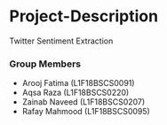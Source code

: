 # Project-Description

<p>Twitter Sentiment Extraction</p>

### Group Members

- Arooj Fatima (L1F18BSCS0091)
- Aqsa Raza (L1F18BSCS0220)
- Zainab Naveed (L1F18BSCS0207)
- Rafay Mahmood (L1F18BSCS0095)
